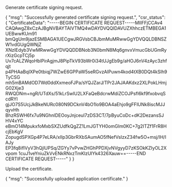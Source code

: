 ﻿Generate certificate signing request.

{
    "msg": "Successfully generated certificate signing request.",
    "csr_status": {
      "CertificateData": "-----BEGIN CERTIFICATE REQUEST-----MIIFFjCCAv4
      CAQAwgZ8xCzAJBgNVBAYTAlVTMQ4wDAYDVQQIDAVUZXhhczETMBEGA1UEBwwKUm91
      bmQgUm9jazESMBAGA1UECgwJRGVsbCBJbmMuMRwwGgYDVQQLDBNSZW1vdGUgQWNjZ
      XNzIEdyb3VwMRwwGgYDVQQDDBNob3N0bmN8Mq6gnvxVmucGbUGmRyrXizGcpTCj5p
      Uv7cALZWqoHblPirAgjmJ8PipTkV93bWr0i34tUJgEb9g/aHOJ6nV4zAyc3zhfqjt
      p4PHAaBqIXPe0tbiqj7WZwE6GPPaW5seRGvzAIPuwn4kod4tXB0DQt4kSIh9TyCSG
      mh5mBAMdOD7Wd0ddXxmeoFJPa/sYQJZarJ/TPr2JAJAAKdxz2XLPokLHmjG02Xje3
      RWQDNm+ngR/UTdXs/51kLrSwlU2LXFaQeBdcrwMdiZCOJPsfl6kf9fxobvqScdRYl
      gjJO7S5UcjJkBkeNURc080N9DCknV4bO1lo9BOA4aEhjo9gFFIUNk8iscMJJqyvHh
      BhzRSWH6fx7u9NGhnlDEOoyJnjceuI7zDS3CT/7pByuCoDc+dK2DezansSJHV4xYC
      eBmO14MpukxfoMxbSXZUdfkQgZZ1LmJGTYH0omGIm0KC+7g2ITZf1FrR8HcjEbKgV
      ZopugdSPXGp4P7eLRA/xIIp3GbrRXbSAumAO5fNefVsIzxZ34fw5O+msj/IH/IAJy
      EP3fq8iflVyV3hQjlUPSq/ZGYy7vPvwZHGhPPDXjvNVgyyD7zKSOkKZIyOL2Xvpom
      1cuJ1veYniuZkVvENkRNxzTmKlzUlYk4326Xauw==-----END CERTIFICATE REQUEST-----"
    }
}

Upload the certificate.

{
    "msg": "Successfully uploaded application certificate."
}
